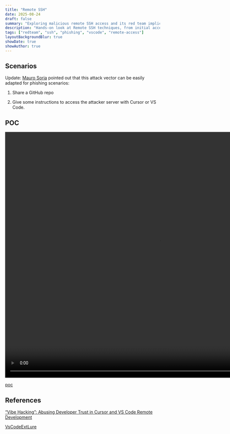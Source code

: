 ```yaml
---
title: "Remote SSH"
date: 2025-08-24
draft: false
summary: "Exploring malicious remote SSH access and its red team implications."
description: "Hands-on look at Remote SSH techniques, from initial access to potential misuse in phishing and red team scenarios."
tags: ["redteam", "ssh", "phishing", "vscode", "remote-access"]
layoutBackgroundBlur: true
showDate: true
showAuthor: true
---
```


## Scenarios


Update: [Mauro Soria](https://www.linkedin.com/in/mauro-soria-63268b22/) pointed out that this attack vector can be easily adapted for phishing scenarios:

1. Share a GitHub repo

2. Give some instructions to access the attacker server with Cursor or VS Code.


## POC

<video width="1000" height="800" controls align="center">
  <source src="poc/POC.mp4" type="video/mp4">
Your browser does not support the video tag.
</video>

[poc](https://github.com/OdanBroder/VSCode-RemoteBreakout/tree/main)

## References

[“Vibe Hacking”: Abusing Developer Trust in Cursor and VS Code Remote Development](https://blog.calif.io/p/vibe-hacking-abusing-developer-trust)

[VsCodeExtLure](https://github.com/securezeron/VsCodeExtLure)